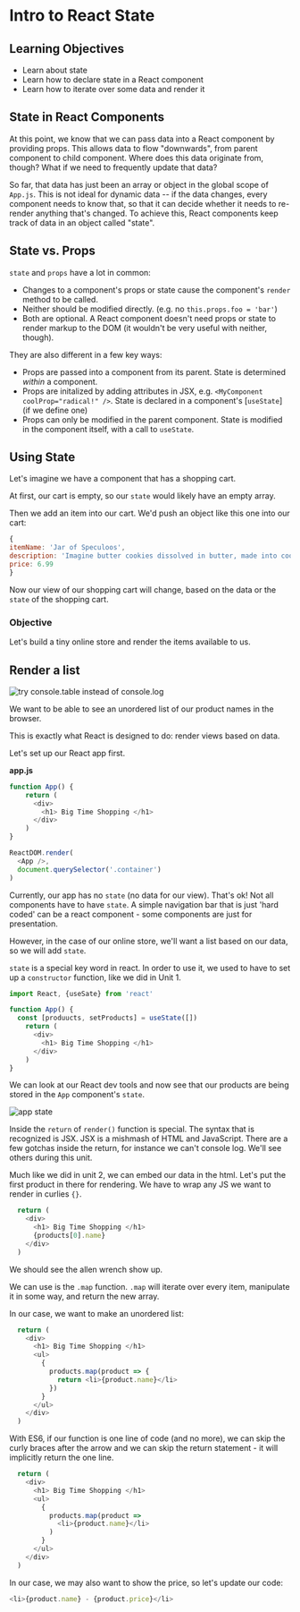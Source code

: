 # Intro to React State

## Learning Objectives
 - Learn about state
 - Learn how to declare state in a React component
 - Learn how to iterate over some data and render it

<!--SEI1 5:23 -->

## State in React Components

At this point, we know that we can pass data into a React component by providing
props. This allows data to flow "downwards", from parent component to child
component. Where does this data originate from, though? What if we need to
frequently update that data?

So far, that data has just been an array or object in the global scope of
`App.js`. This is not ideal for dynamic data -- if the data changes, every
component needs to know that, so that it can decide whether it needs to
re-render anything that's changed. To achieve this, React components keep track
of data in an object called "state".

## State vs. Props

`state` and `props` have a lot in common:

- Changes to a component's props or state cause the component's `render`
   method to be called.
- Neither should be modified directly. (e.g. no `this.props.foo = 'bar'`)
- Both are optional. A React component doesn't need props or state to render
   markup to the DOM (it wouldn't be very useful with neither, though).

They are also different in a few key ways:

- Props are passed into a component from its parent. State is determined
   _within_ a component.
- Props are initalized by adding attributes in JSX,
  e.g. `<MyComponent coolProp="radical!" />`. State is declared in a component's
  [`useState`] (if we define one)
- Props can only be modified in the parent component. State is modified in
   the component itself, with a call to `useState`.

## Using State

Let's imagine we have a component that has a shopping cart.

At first, our cart is empty, so our `state` would likely have an empty array.

Then we add an item into our cart. We'd push an object like this one into our cart:

```js
{
itemName: 'Jar of Speculoos',
description: 'Imagine butter cookies dissolved in butter, made into cookie butter and stored in a jar. Stop imagining and now buy this!',
price: 6.99
}
```

Now our view of our shopping cart will change, based on the data or the `state` of the shopping cart.

### Objective
Let's build a tiny online store and render the items available to us.


## Render a list

![try console.table instead of console.log](https://i.imgur.com/wo7ayxR.png)

We want to be able to see an unordered list of our product names in the browser.

This is exactly what React is designed to do: render views based on data.

Let's set up our React app first.

**app.js**

```js
function App() {
    return (
      <div>
        <h1> Big Time Shopping </h1>
      </div>
    )
}

ReactDOM.render(
  <App />,
  document.querySelector('.container')
)
```

<!--SEI1 5:41 -->

Currently, our app has no `state` (no data for our view). That's ok! Not all components have to have `state`. A simple navigation bar that is just 'hard coded' can be a react component - some components are just for presentation.

However, in the case of our online store, we'll want a list based on our data, so we will add `state`.

`state` is a special key word in react. In order to use it, we used to have to set up a `constructor` function, like we did in Unit 1.

```js
import React, {useSate} from 'react'

function App() {
  const [produucts, setProducts] = useState([]) 
    return (
      <div>
        <h1> Big Time Shopping </h1>
      </div>
    )
}
```

We can look at our React dev tools and now see that our products are being stored in the `App` component's `state`.

![app state](https://i.imgur.com/XAxOGgh.png)

Inside the `return` of `render()` function is special. The syntax that is recognized is JSX. JSX is a mishmash of HTML and JavaScript. There are a few gotchas inside the return, for instance we can't console log. We'll see others during this unit.

Much like we did in unit 2, we can embed our data in the html. Let's put the first product in there for rendering. We have to wrap any JS we want to render in curlies `{}`.

```js
  return (
    <div>
      <h1> Big Time Shopping </h1>
      {products[0].name}
    </div>
  )
```
We should see the allen wrench show up.

We can use is the `.map` function. `.map` will iterate over every item, manipulate it in some way, and return the new array.

In our case, we want to make an unordered list:


```js
  return (
    <div>
      <h1> Big Time Shopping </h1>
      <ul>
        {
          products.map(product => {
            return <li>{product.name}</li>
          })
        }
      </ul>
    </div>
  )
```

<!--SEI1 5:54 after questions -->

With ES6, if our function is one line of code (and no more), we can skip the curly braces after the arrow and we can skip the return statement - it will implicitly return the one line.

```js
  return (
    <div>
      <h1> Big Time Shopping </h1>
      <ul>
        {
          products.map(product =>
            <li>{product.name}</li>
          )
        }
      </ul>
    </div>
  )
```

In our case, we may also want to show the price, so let's update our code:

```js
<li>{product.name} - {product.price}</li>
```

<!--SEI1 6:07  after questions -->
